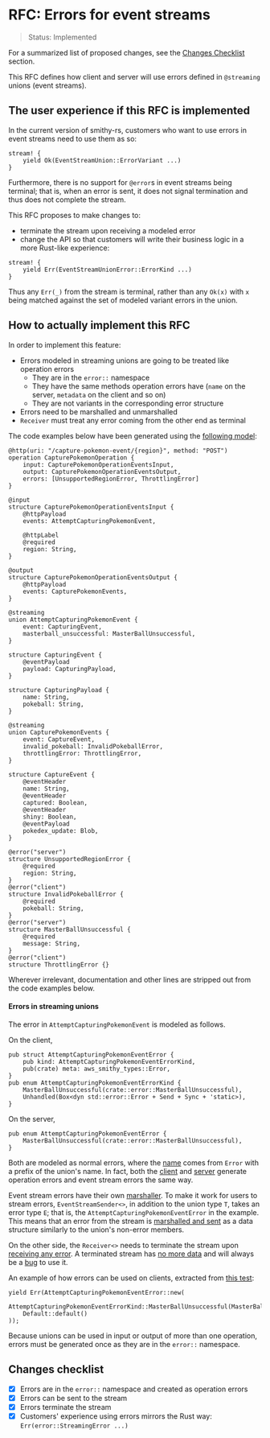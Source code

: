 <!-- Give your RFC a descriptive name saying what it would accomplish or what feature it defines -->
RFC: Errors for event streams
=============

<!-- RFCs start with the "RFC" status and are then either "Implemented" or "Rejected".  -->
> Status: Implemented

<!-- A great RFC will include a list of changes at the bottom so that the implementor can be sure they haven't missed anything -->
For a summarized list of proposed changes, see the [Changes Checklist](#changes-checklist) section.

<!-- Insert a short paragraph explaining, at a high level, what this RFC is for -->
This RFC defines how client and server will use errors defined in `@streaming` unions (event streams).

<!-- Explain how users will use this new feature and, if necessary, how this compares to the current user experience -->
The user experience if this RFC is implemented
----------------------------------------------

In the current version of smithy-rs, customers who want to use errors in event streams need to use them as so:
```rust,ignore
stream! {
    yield Ok(EventStreamUnion::ErrorVariant ...)
}
```
Furthermore, there is no support for `@error`s in event streams being terminal; that is, when an error is sent,
it does not signal termination and thus does not complete the stream.

This RFC proposes to make changes to:
* terminate the stream upon receiving a modeled error
* change the API so that customers will write their business logic in a more Rust-like experience:
```rust,ignore
stream! {
    yield Err(EventStreamUnionError::ErrorKind ...)
}
```
Thus any `Err(_)` from the stream is terminal, rather than any `Ok(x)` with `x` being matched against the set of modeled variant errors in the union.

<!-- Explain the implementation of this new feature -->
How to actually implement this RFC
----------------------------------

In order to implement this feature:
* Errors modeled in streaming unions are going to be treated like operation errors
  * They are in the `error::` namespace
  * They have the same methods operation errors have (`name` on the server, `metadata` on the client and so on)
  * They are not variants in the corresponding error structure
* Errors need to be marshalled and unmarshalled
* `Receiver` must treat any error coming from the other end as terminal

The code examples below have been generated using the [following model](https://github.com/smithy-lang/smithy-rs/blob/8f7e03ff8a84236955a65dba3d21c4bdbf17a9f4/codegen-server-test/model/pokemon.smithy#L27):
```smithy
@http(uri: "/capture-pokemon-event/{region}", method: "POST")
operation CapturePokemonOperation {
    input: CapturePokemonOperationEventsInput,
    output: CapturePokemonOperationEventsOutput,
    errors: [UnsupportedRegionError, ThrottlingError]
}

@input
structure CapturePokemonOperationEventsInput {
    @httpPayload
    events: AttemptCapturingPokemonEvent,

    @httpLabel
    @required
    region: String,
}

@output
structure CapturePokemonOperationEventsOutput {
    @httpPayload
    events: CapturePokemonEvents,
}

@streaming
union AttemptCapturingPokemonEvent {
    event: CapturingEvent,
    masterball_unsuccessful: MasterBallUnsuccessful,
}

structure CapturingEvent {
    @eventPayload
    payload: CapturingPayload,
}

structure CapturingPayload {
    name: String,
    pokeball: String,
}

@streaming
union CapturePokemonEvents {
    event: CaptureEvent,
    invalid_pokeball: InvalidPokeballError,
    throttlingError: ThrottlingError,
}

structure CaptureEvent {
    @eventHeader
    name: String,
    @eventHeader
    captured: Boolean,
    @eventHeader
    shiny: Boolean,
    @eventPayload
    pokedex_update: Blob,
}

@error("server")
structure UnsupportedRegionError {
    @required
    region: String,
}
@error("client")
structure InvalidPokeballError {
    @required
    pokeball: String,
}
@error("server")
structure MasterBallUnsuccessful {
    @required
    message: String,
}
@error("client")
structure ThrottlingError {}
```
Wherever irrelevant, documentation and other lines are stripped out from the code examples below.

#### Errors in streaming unions

The error in `AttemptCapturingPokemonEvent` is modeled as follows.

On the client,
```rust,ignore
pub struct AttemptCapturingPokemonEventError {
    pub kind: AttemptCapturingPokemonEventErrorKind,
    pub(crate) meta: aws_smithy_types::Error,
}
pub enum AttemptCapturingPokemonEventErrorKind {
    MasterBallUnsuccessful(crate::error::MasterBallUnsuccessful),
    Unhandled(Box<dyn std::error::Error + Send + Sync + 'static>),
}
```

On the server,
```rust,ignore
pub enum AttemptCapturingPokemonEventError {
    MasterBallUnsuccessful(crate::error::MasterBallUnsuccessful),
}
```

Both are modeled as normal errors, where the [name](https://github.com/smithy-lang/smithy-rs/blob/8f7e03ff8a84236955a65dba3d21c4bdbf17a9f4/codegen/src/main/kotlin/software/amazon/smithy/rust/codegen/smithy/generators/error/CombinedErrorGenerator.kt#L50) comes from `Error` with a prefix of the union's name.
In fact, both the [client](https://github.com/smithy-lang/smithy-rs/blob/8f7e03ff8a84236955a65dba3d21c4bdbf17a9f4/codegen/src/main/kotlin/software/amazon/smithy/rust/codegen/smithy/generators/error/CombinedErrorGenerator.kt#L71) and [server](https://github.com/smithy-lang/smithy-rs/blob/8f7e03ff8a84236955a65dba3d21c4bdbf17a9f4/codegen-server/src/main/kotlin/software/amazon/smithy/rust/codegen/server/smithy/generators/ServerCombinedErrorGenerator.kt#L46)
generate operation errors and event stream errors the same way.

Event stream errors have their own [marshaller](https://github.com/smithy-lang/smithy-rs/blob/8f7e03ff8a84236955a65dba3d21c4bdbf17a9f4/codegen/src/main/kotlin/software/amazon/smithy/rust/codegen/smithy/protocols/serialize/EventStreamErrorMarshallerGenerator.kt#L39).
To make it work for users to stream errors, `EventStreamSender<>`, in addition to the union type `T`, takes an error type `E`; that is, the `AttemptCapturingPokemonEventError` in the example.
This means that an error from the stream is [marshalled and sent](https://github.com/smithy-lang/smithy-rs/blob/8f7e03ff8a84236955a65dba3d21c4bdbf17a9f4/rust-runtime/aws-smithy-http/src/event_stream/sender.rs#L137) as a data structure similarly to the union's non-error members.

On the other side, the `Receiver<>` needs to terminate the stream upon [receiving any error](https://github.com/smithy-lang/smithy-rs/blob/8f7e03ff8a84236955a65dba3d21c4bdbf17a9f4/rust-runtime/aws-smithy-http/src/event_stream/receiver.rs#L249).
A terminated stream has [no more data](https://github.com/smithy-lang/smithy-rs/blob/8f7e03ff8a84236955a65dba3d21c4bdbf17a9f4/rust-runtime/aws-smithy-http/src/event_stream/receiver.rs#L38) and will always be a [bug](https://github.com/smithy-lang/smithy-rs/blob/8f7e03ff8a84236955a65dba3d21c4bdbf17a9f4/rust-runtime/aws-smithy-http/src/event_stream/receiver.rs#L54) to use it.

An example of how errors can be used on clients, extracted from [this test](https://github.com/smithy-lang/smithy-rs/blob/8f7e03ff8a84236955a65dba3d21c4bdbf17a9f4/rust-runtime/aws-smithy-http-server/examples/pokemon_service/tests/simple_integration_test.rs#L100):
```rust,ignore
yield Err(AttemptCapturingPokemonEventError::new(
    AttemptCapturingPokemonEventErrorKind::MasterBallUnsuccessful(MasterBallUnsuccessful::builder().build()),
    Default::default()
));
```

Because unions can be used in input or output of more than one operation, errors must be generated once as they are in the `error::` namespace.

<!-- Include a checklist of all the things that need to happen for this RFC's implementation to be considered complete -->
Changes checklist
-----------------

- [x] Errors are in the `error::` namespace and created as operation errors
- [x] Errors can be sent to the stream
- [x] Errors terminate the stream
- [x] Customers' experience using errors mirrors the Rust way: `Err(error::StreamingError ...)`

